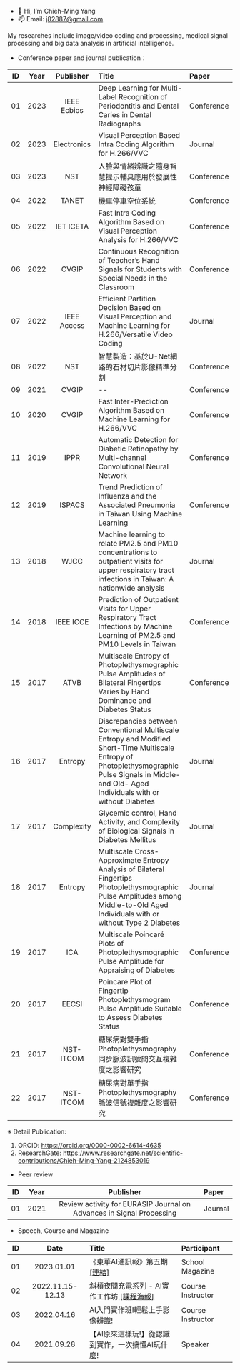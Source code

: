 - 👋 Hi, I’m Chieh-Ming Yang
- 📫 Email: j82887@gmail.com

My researches include image/video coding and processing, medical signal processing and big data analysis in artificial intelligence.
- Conference paper and journal publication：

| ID | Year | Publisher | Title | Paper |
| :----: | :----: | :----: | :---- | :---- | 
| 01 | 2023 | IEEE Ecbios | Deep Learning for Multi-Label Recognition of Periodontitis and Dental Caries in Dental Radiographs | Conference | 
| 02 | 2023 | Electronics | Visual Perception Based Intra Coding Algorithm for H.266/VVC | Journal |
| 03 | 2023 | NST | 人臉與情緒辨識之隨身智慧提示輔具應用於發展性神經障礙孩童 | Conference |
| 04 | 2022 | TANET | 機車停車空位系統 | Conference |
| 05 | 2022 | IET ICETA | Fast Intra Coding Algorithm Based on Visual Perception Analysis for H.266/VVC | Conference |
| 06 | 2022 | CVGIP | Continuous Recognition of Teacher’s Hand Signals for Students with Special Needs in the Classroom | Conference |
| 07 | 2022 | IEEE Access | Efficient Partition Decision Based on Visual Perception and Machine Learning for H.266/Versatile Video Coding | Journal |
| 08 | 2022 | NST | 智慧製造：基於U-Net網路的石材切片影像精準分割 | Conference |
| 09 | 2021 | CVGIP | -- | Conference |
| 10 | 2020 | CVGIP | Fast Inter-Prediction Algorithm Based on Machine Learning for H.266/VVC | Conference |
| 11 | 2019 | IPPR | Automatic Detection for Diabetic Retinopathy by Multi-channel Convolutional Neural Network | Conference |
| 12 | 2019 | ISPACS | Trend Prediction of Influenza and the Associated Pneumonia in Taiwan Using Machine Learning | Conference |
| 13 | 2018 | WJCC | Machine learning to relate PM2.5 and PM10 concentrations to outpatient visits for upper respiratory tract infections in Taiwan: A nationwide analysis | Journal |
| 14 | 2018 | IEEE ICCE | Prediction of Outpatient Visits for Upper Respiratory Tract Infections by Machine Learning of PM2.5 and PM10 Levels in Taiwan | Conference |
| 15 | 2017 | ATVB | Multiscale Entropy of Photoplethysmographic Pulse Amplitudes of Bilateral Fingertips Varies by Hand Dominance and Diabetes Status | Conference |
| 16 | 2017 | Entropy | Discrepancies between Conventional Multiscale Entropy and Modified Short-Time Multiscale Entropy of Photoplethysmographic Pulse Signals in Middle- and Old- Aged Individuals with or without Diabetes | Journal |
| 17 | 2017 | Complexity | Glycemic control, Hand Activity, and Complexity of Biological Signals in Diabetes Mellitus | Journal |
| 18 | 2017 | Entropy | Multiscale Cross-Approximate Entropy Analysis of Bilateral Fingertips Photoplethysmographic Pulse Amplitudes among Middle-to-Old Aged Individuals with or without Type 2 Diabetes | Journal |
| 19 | 2017 | ICA | Multiscale Poincaré Plots of Photoplethysmographic Pulse Amplitude for Appraising of Diabetes | Conference |
| 20 | 2017 | EECSI | Poincaré Plot of Fingertip Photoplethysmogram Pulse Amplitude Suitable to Assess Diabetes Status | Conference |
| 21 | 2017 | NST-ITCOM | 糖尿病對雙手指Photoplethysmography同步脈波訊號間交互複雜度之影響研究 | Conference |
| 22 | 2017 | NST-ITCOM | 糖尿病對單手指Photoplethysmography脈波信號複雜度之影響研究 | Conference |

※ Detail Publication: 
1. ORCID: https://orcid.org/0000-0002-6614-4635
2. ResearchGate: https://www.researchgate.net/scientific-contributions/Chieh-Ming-Yang-2124853019


- Peer review

| ID | Year | Publisher | Paper |
| :----: | :----: | :----: | :---- | 
| 01 | 2021 | Review activity for EURASIP Journal on Advances in Signal Processing | Journal |

- Speech, Course and Magazine

| ID | Date | Title | Participant |
| :----: | :----: | :---- | :---- | 
| 01 | 2023.01.01 | 《東華AI通訊報》第五期[[連結]](https://aioffice.ndhu.edu.tw/var/file/201/1201/img/4513/260469265.pdf) | School Magazine | 
| 02 | 2022.11.15-12.13 | 斜槓夜間充電系列 - AI實作工作坊 [[課程海報]](https://eaiot.ndhu.edu.tw/var/file/194/1194/pictures/671/m/mczh-tw800x800_large35663_706373101632.jpg) | Course Instructor |
| 03 | 2022.04.16 | AI入門實作班!輕鬆上手影像辨識! | Course Instructor |
| 04 | 2021.09.28 | 【AI原來這樣玩!】從認識到實作，一次搞懂AI玩什麼! | Speaker |


